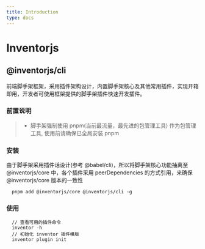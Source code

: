 ```yaml
---
title: Introduction
type: docs
---
```


# Inventorjs

## @inventorjs/cli
前端脚手架框架，采用插件架构设计，内置脚手架核心及其他常用插件，实现开箱即用，开发者可使用框架提供的脚手架插件快速开发插件。

### 前置说明
> * 脚手架强制使用 pnpm(当前最流量，最先进的包管理工具) 作为包管理工具, 使用前请确保已全局安装 pnpm
### 安装

由于脚手架采用插件话设计(参考 @babel/cli)，所以将脚手架核心功能抽离至 @inventorjs/core 中，各个插件采用 peerDependencies 的方式引用，来确保 @inventorjs/core 版本的一致性
```
  pnpm add @inventorjs/core @inventorjs/cli -g
```

### 使用
```
  // 查看可用的插件命令
  inventor -h
  // 初始化 inventor 插件模版
  inventor plugin init
```

